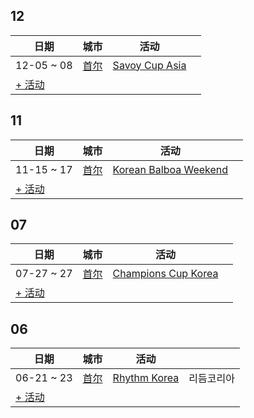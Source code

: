 
## 12

| 日期 | 城市 | 活动 | |
| --- | --- | --- | --- |
| 12-05 ~ 08 | [首尔](by_city.md#seoul) | [Savoy Cup Asia](savoy-cup-asia-2024.md) |  |
| [+ 活动](https://github.com/swingdance/events/issues/new?assignees=&labels=add+event&projects=&template=02-add_entity.yml&title=Add%20Event%3A%202024%2Fko_KR%20%E2%80%A2%20%3CName%3E&region=ko_KR&province=&city=&org_id=&date_starts=2024-12-&date_ends=2024-12-)

## 11

| 日期 | 城市 | 活动 | |
| --- | --- | --- | --- |
| 11-15 ~ 17 | [首尔](by_city.md#seoul) | [Korean Balboa Weekend](korean-balboa-weekend-2024.md) |  |
| [+ 活动](https://github.com/swingdance/events/issues/new?assignees=&labels=add+event&projects=&template=02-add_entity.yml&title=Add%20Event%3A%202024%2Fko_KR%20%E2%80%A2%20%3CName%3E&region=ko_KR&province=&city=&org_id=&date_starts=2024-11-&date_ends=2024-11-)

## 07

| 日期 | 城市 | 活动 | |
| --- | --- | --- | --- |
| 07-27 ~ 27 | [首尔](by_city.md#seoul) | [Champions Cup Korea](champions-cup-korea-2024.md) |  |
| [+ 活动](https://github.com/swingdance/events/issues/new?assignees=&labels=add+event&projects=&template=02-add_entity.yml&title=Add%20Event%3A%202024%2Fko_KR%20%E2%80%A2%20%3CName%3E&region=ko_KR&province=&city=&org_id=&date_starts=2024-07-&date_ends=2024-07-)

## 06

| 日期 | 城市 | 活动 | |
| --- | --- | --- | --- |
| 06-21 ~ 23 | [首尔](by_city.md#seoul) | [Rhythm Korea](rhythm-korea-2024.md) | 리듬코리아 |
| [+ 活动](https://github.com/swingdance/events/issues/new?assignees=&labels=add+event&projects=&template=02-add_entity.yml&title=Add%20Event%3A%202024%2Fko_KR%20%E2%80%A2%20%3CName%3E&region=ko_KR&province=&city=&org_id=&date_starts=2024-06-&date_ends=2024-06-)
